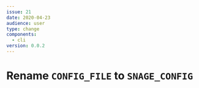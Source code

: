 ```yaml
---
issue: 21
date: 2020-04-23
audience: user
type: change
components:
  - cli
version: 0.0.2
---
```

# Rename `CONFIG_FILE` to `SNAGE_CONFIG`

